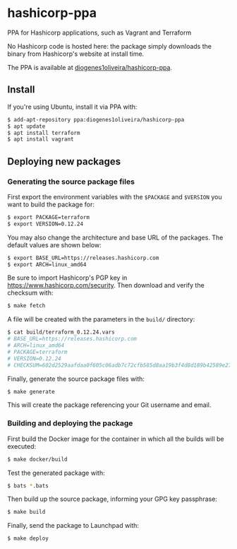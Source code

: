 # hashicorp-ppa

PPA for Hashicorp applications, such as Vagrant and Terraform

No Hashicorp code is hosted here: the package simply downloads the binary
from Hashicorp's website at install time.

The PPA is available at [diogenes1oliveira/hashicorp-ppa](https://launchpad.net/~diogenes1oliveira/+archive/ubuntu/hashicorp-ppa).

## Install

If you're using Ubuntu, install it via PPA with:

``` sh
$ add-apt-repository ppa:diogenes1oliveira/hashicorp-ppa
$ apt update
$ apt install terraform
$ apt install vagrant
```

## Deploying new packages

### Generating the source package files

First export the environment variables with the `$PACKAGE` and `$VERSION` you
want to build the package for:

``` sh
$ export PACKAGE=terraform
$ export VERSION=0.12.24
```

You may also change the architecture and base URL of the packages. The default
values are shown below:

``` sh
$ export BASE_URL=https://releases.hashicorp.com
$ export ARCH=linux_amd64
```

Be sure to import Hashicorp's PGP key in https://www.hashicorp.com/security.
Then download and verify the checksum with:

``` sh
$ make fetch
```

A file will be created with the parameters in the `build/` directory:

``` sh
$ cat build/terraform_0.12.24.vars
# BASE_URL=https://releases.hashicorp.com
# ARCH=linux_amd64
# PACKAGE=terraform
# VERSION=0.12.24
# CHECKSUM=602d2529aafdaa0f605c06adb7c72cfb585d8aa19b3f4d8d189b42589e27bf11
```

Finally, generate the source package files with:

``` sh
$ make generate
```

This will create the package referencing your Git username and email.

### Building and deploying the package

First build the Docker image for the container in which all the builds
will be executed:

``` sh
$ make docker/build
```

Test the generated package with:

``` sh
$ bats *.bats
```

Then build up the source package, informing your GPG key passphrase:

``` sh
$ make build
```

Finally, send the package to Launchpad with:

``` sh
$ make deploy
```
